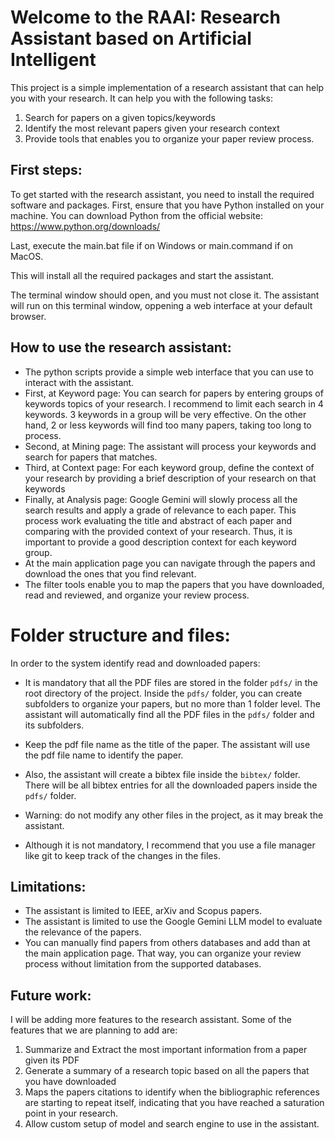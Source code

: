 # Welcome to the RAAI: Research Assistant based on Artificial Intelligent

This project is a simple implementation of a research assistant that can help you with your research. 
It can help you with the following tasks:

1. Search for papers on a given topics/keywords
2. Identify the most relevant papers given your research context
3. Provide tools that enables you to organize your paper review process.

## First steps:
To get started with the research assistant, you need to install the required software and packages. 
First, ensure that you have Python installed on your machine. You can download Python from the official website: https://www.python.org/downloads/

Last, execute the main.bat file if on Windows or main.command if on MacOS. 

This will install all the required packages and start the assistant.

The terminal window should open, and you must not close it. The assistant will run on this terminal window, oppening 
a web interface at your default browser.

## How to use the research assistant:
- The python scripts provide a simple web interface that you can use to interact with the assistant. 
- First, at Keyword page: You can search for papers by entering groups of keywords topics of your research. I 
  recommend to limit each search 
  in 4 keywords. 3 keywords in a group will be very effective. On the other hand, 2 or less keywords will find too 
  many papers, taking too long to process. 
- Second, at Mining page: The assistant will process your keywords and search for papers that matches.
- Third, at Context page: For each keyword group, define the context of your research by providing a brief 
  description of your research on 
  that keywords
- Finally, at Analysis page: Google Gemini will slowly process all the search results and apply a grade of relevance to 
  each paper. 
  This process work evaluating the title and abstract of each paper and comparing with the provided context of your 
  research. Thus, it is important to provide a good description context for each keyword group.
- At the main application page you can navigate through the papers and download the ones that you find relevant.
- The filter tools enable you to map the papers that you have downloaded, read and reviewed, and organize your review 
  process.

# Folder structure and files:
In order to the system identify read and downloaded papers:

- It is mandatory that all the PDF files are stored in the folder `pdfs/` in the root directory of the project.
Inside the `pdfs/` folder, you can create subfolders to organize your papers, but no more than 1 folder level. The 
assistant will automatically find all the PDF files in the `pdfs/` folder and its subfolders.
- Keep the pdf file name as the title of the paper. The assistant will use the pdf file name to identify the paper.

- Also, the assistant will create a bibtex file inside the `bibtex/` folder. There will be all bibtex entries for all 
the downloaded papers inside the `pdfs/` folder.

- Warning: do not modify any other files in the project, as it may break the assistant.

- Although it is not mandatory, I recommend that you use a file manager like git to keep track of the changes in the 
files.

## Limitations:
- The assistant is limited to IEEE, arXiv and Scopus papers.
- The assistant is limited to use the Google Gemini LLM model to evaluate the relevance of the papers.
- You can manually find papers from others databases and add than at the main application page. That way, you can 
  organize your review process without limitation from the supported databases.  

## Future work:
I will be adding more features to the research assistant. Some of the features that we are planning to add are:
1. Summarize and Extract the most important information from a paper given its PDF
2. Generate a summary of a research topic based on all the papers that you have downloaded
3. Maps the papers citations to identify when the bibliographic references are starting to repeat itself, indicating 
   that you have reached a saturation point in your research.
4. Allow custom setup of model and search engine to use in the assistant.
